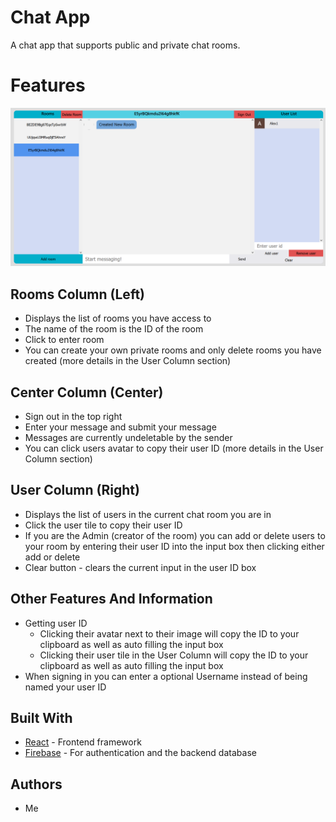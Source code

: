 # Chat App

A chat app that supports public and private chat rooms.

# Features

<!-- ![Features](/resource/layout.png) -->
<img src="./resource/layout.png" width="750" />

## Rooms Column (Left)

- Displays the list of rooms you have access to
- The name of the room is the ID of the room
- Click to enter room
- You can create your own private rooms and only delete rooms you have created (more details in the User Column section)

## Center Column (Center)

- Sign out in the top right
- Enter your message and submit your message
- Messages are currently undeletable by the sender
- You can click users avatar to copy their user ID (more details in the User Column section)

## User Column (Right)

- Displays the list of users in the current chat room you are in
- Click the user tile to copy their user ID
- If you are the Admin (creator of the room) you can add or delete users to your room by entering their user ID into the input box then clicking either add or delete
- Clear button - clears the current input in the user ID box


## Other Features And Information
- Getting user ID
    - Clicking their avatar next to their image will copy the ID to your clipboard as well as auto filling the input box
    - Clicking their user tile in the User Column will copy the ID to your clipboard as well as auto filling the input box
- When signing in you can enter a optional Username instead of being named your user ID

## Built With

* [React](https://reactjs.org/) - Frontend framework
* [Firebase](https://firebase.google.com/) - For authentication and the backend database

## Authors

- Me
